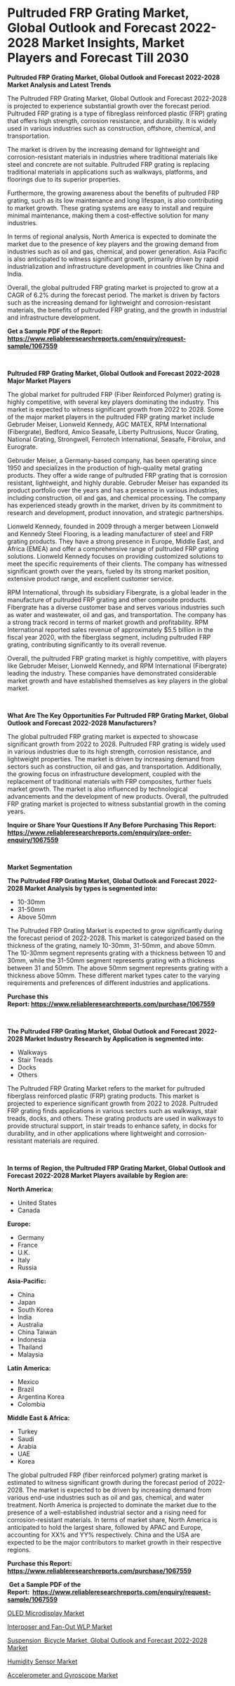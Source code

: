 <p><h1>Pultruded FRP Grating Market, Global Outlook and Forecast 2022-2028 Market Insights, Market Players and Forecast Till 2030</h1></p><p><strong>Pultruded FRP Grating Market, Global Outlook and Forecast 2022-2028 Market Analysis and Latest Trends</strong></p>
<p><p>The Pultruded FRP Grating Market, Global Outlook and Forecast 2022-2028 is projected to experience substantial growth over the forecast period. Pultruded FRP grating is a type of fibreglass reinforced plastic (FRP) grating that offers high strength, corrosion resistance, and durability. It is widely used in various industries such as construction, offshore, chemical, and transportation.</p><p>The market is driven by the increasing demand for lightweight and corrosion-resistant materials in industries where traditional materials like steel and concrete are not suitable. Pultruded FRP grating is replacing traditional materials in applications such as walkways, platforms, and floorings due to its superior properties.</p><p>Furthermore, the growing awareness about the benefits of pultruded FRP grating, such as its low maintenance and long lifespan, is also contributing to market growth. These grating systems are easy to install and require minimal maintenance, making them a cost-effective solution for many industries.</p><p>In terms of regional analysis, North America is expected to dominate the market due to the presence of key players and the growing demand from industries such as oil and gas, chemical, and power generation. Asia Pacific is also anticipated to witness significant growth, primarily driven by rapid industrialization and infrastructure development in countries like China and India.</p><p>Overall, the global pultruded FRP grating market is projected to grow at a CAGR of 6.2% during the forecast period. The market is driven by factors such as the increasing demand for lightweight and corrosion-resistant materials, the benefits of pultruded FRP grating, and the growth in industrial and infrastructure development.</p></p>
<p><strong>Get a Sample PDF of the Report:&nbsp; <a href="https://www.reliableresearchreports.com/enquiry/request-sample/1067559">https://www.reliableresearchreports.com/enquiry/request-sample/1067559</a></strong></p>
<p>&nbsp;</p>
<p><strong>Pultruded FRP Grating Market, Global Outlook and Forecast 2022-2028 Major Market Players</strong></p>
<p><p>The global market for pultruded FRP (Fiber Reinforced Polymer) grating is highly competitive, with several key players dominating the industry. This market is expected to witness significant growth from 2022 to 2028. Some of the major market players in the pultruded FRP grating market include Gebruder Meiser, Lionweld Kennedy, AGC MATEX, RPM International (Fibergrate), Bedford, Amico Seasafe, Liberty Pultrusions, Nucor Grating, National Grating, Strongwell, Ferrotech International, Seasafe, Fibrolux, and Eurograte.</p><p>Gebruder Meiser, a Germany-based company, has been operating since 1950 and specializes in the production of high-quality metal grating products. They offer a wide range of pultruded FRP grating that is corrosion resistant, lightweight, and highly durable. Gebruder Meiser has expanded its product portfolio over the years and has a presence in various industries, including construction, oil and gas, and chemical processing. The company has experienced steady growth in the market, driven by its commitment to research and development, product innovation, and strategic partnerships.</p><p>Lionweld Kennedy, founded in 2009 through a merger between Lionweld and Kennedy Steel Flooring, is a leading manufacturer of steel and FRP grating products. They have a strong presence in Europe, Middle East, and Africa (EMEA) and offer a comprehensive range of pultruded FRP grating solutions. Lionweld Kennedy focuses on providing customized solutions to meet the specific requirements of their clients. The company has witnessed significant growth over the years, fueled by its strong market position, extensive product range, and excellent customer service.</p><p>RPM International, through its subsidiary Fibergrate, is a global leader in the manufacture of pultruded FRP grating and other composite products. Fibergrate has a diverse customer base and serves various industries such as water and wastewater, oil and gas, and transportation. The company has a strong track record in terms of market growth and profitability. RPM International reported sales revenue of approximately $5.5 billion in the fiscal year 2020, with the fiberglass segment, including pultruded FRP grating, contributing significantly to its overall revenue.</p><p>Overall, the pultruded FRP grating market is highly competitive, with players like Gebruder Meiser, Lionweld Kennedy, and RPM International (Fibergrate) leading the industry. These companies have demonstrated considerable market growth and have established themselves as key players in the global market.</p></p>
<p>&nbsp;</p>
<p><strong>What Are The Key Opportunities For Pultruded FRP Grating Market, Global Outlook and Forecast 2022-2028 Manufacturers?</strong></p>
<p><p>The global pultruded FRP grating market is expected to showcase significant growth from 2022 to 2028. Pultruded FRP grating is widely used in various industries due to its high strength, corrosion resistance, and lightweight properties. The market is driven by increasing demand from sectors such as construction, oil and gas, and transportation. Additionally, the growing focus on infrastructure development, coupled with the replacement of traditional materials with FRP composites, further fuels market growth. The market is also influenced by technological advancements and the development of new products. Overall, the pultruded FRP grating market is projected to witness substantial growth in the coming years.</p></p>
<p><strong>Inquire or Share Your Questions If Any Before Purchasing This Report: <a href="https://www.reliableresearchreports.com/enquiry/pre-order-enquiry/1067559">https://www.reliableresearchreports.com/enquiry/pre-order-enquiry/1067559</a></strong></p>
<p>&nbsp;</p>
<p><strong>Market Segmentation</strong></p>
<p><strong>The Pultruded FRP Grating Market, Global Outlook and Forecast 2022-2028 Market Analysis by types is segmented into:</strong></p>
<p><ul><li>10-30mm</li><li>31-50mm</li><li>Above 50mm</li></ul></p>
<p><p>The Pultruded FRP Grating Market is expected to grow significantly during the forecast period of 2022-2028. This market is categorized based on the thickness of the grating, namely 10-30mm, 31-50mm, and above 50mm. The 10-30mm segment represents grating with a thickness between 10 and 30mm, while the 31-50mm segment represents grating with a thickness between 31 and 50mm. The above 50mm segment represents grating with a thickness above 50mm. These different market types cater to the varying requirements and preferences of different industries and applications.</p></p>
<p><strong>Purchase this Report:&nbsp;<a href="https://www.reliableresearchreports.com/purchase/1067559">https://www.reliableresearchreports.com/purchase/1067559</a></strong></p>
<p>&nbsp;</p>
<p><strong>The Pultruded FRP Grating Market, Global Outlook and Forecast 2022-2028 Market Industry Research by Application is segmented into:</strong></p>
<p><ul><li>Walkways</li><li>Stair Treads</li><li>Docks</li><li>Others</li></ul></p>
<p><p>The Pultruded FRP Grating Market refers to the market for pultruded fiberglass reinforced plastic (FRP) grating products. This market is projected to experience significant growth from 2022 to 2028. Pultruded FRP grating finds applications in various sectors such as walkways, stair treads, docks, and others. These grating products are used in walkways to provide structural support, in stair treads to enhance safety, in docks for durability, and in other applications where lightweight and corrosion-resistant materials are required.</p></p>
<p>&nbsp;</p>
<p><strong>In terms of Region, the Pultruded FRP Grating Market, Global Outlook and Forecast 2022-2028 Market Players available by Region are:</strong></p>
<p>
    <p> <strong> North America: </strong>
        <ul>
            <li>United States</li>
            <li>Canada</li>
        </ul>
        </p> 
    <p> <strong> Europe: </strong>
        <ul>
            <li>Germany</li>
            <li>France</li>
            <li>U.K.</li>
            <li>Italy</li>
            <li>Russia</li>
        </ul>
        </p> 
    <p> <strong> Asia-Pacific: </strong>
        <ul>
            <li>China</li>
            <li>Japan</li>
            <li>South Korea</li>
            <li>India</li>
            <li>Australia</li>
            <li>China Taiwan</li>
            <li>Indonesia</li>
            <li>Thailand</li>
            <li>Malaysia</li>
        </ul>
        </p> 
    <p> <strong> Latin America: </strong>
        <ul>
            <li>Mexico</li>
            <li>Brazil</li>
            <li>Argentina Korea</li>
            <li>Colombia</li>
        </ul>
        </p> 
    <p> <strong> Middle East & Africa: </strong>
        <ul>
            <li>Turkey</li>
            <li>Saudi</li>
            <li>Arabia</li>
            <li>UAE</li>
            <li>Korea</li>
        </ul>
    </p>
    </p>
<p><p>The global pultruded FRP (fiber reinforced polymer) grating market is estimated to witness significant growth during the forecast period of 2022-2028. The market is expected to be driven by increasing demand from various end-use industries such as oil and gas, chemical, and water treatment. North America is projected to dominate the market due to the presence of a well-established industrial sector and a rising need for corrosion-resistant materials. In terms of market share, North America is anticipated to hold the largest share, followed by APAC and Europe, accounting for XX% and YY% respectively. China and the USA are expected to be the major contributors to market growth in their respective regions.</p></p>
<p><strong>Purchase this Report: <a href="https://www.reliableresearchreports.com/purchase/1067559">https://www.reliableresearchreports.com/purchase/1067559</a></strong></p>
<p>&nbsp;<strong>Get a Sample PDF of the Report:&nbsp;&nbsp;<a href="https://www.reliableresearchreports.com/enquiry/request-sample/1067559">https://www.reliableresearchreports.com/enquiry/request-sample/1067559</a></strong></p>
<p><strong></strong></p>
<p><p><a href="https://www.linkedin.com/pulse/oled-microdisplay-market-size-2023-2030-global-industrial-fzxme/">OLED Microdisplay Market</a></p><p><a href="https://www.reportprime.com/interposer-and-fan-out-wlp-r5788">Interposer and Fan-Out WLP Market</a></p><p><a href="https://github.com/WillieWoodard/Market-Research-Report-List-1/blob/main/suspension-bicycle-market-global-outlook-and-forecast-2022-2028-market.md">Suspension Bicycle Market, Global Outlook and Forecast 2022-2028 Market</a></p><p><a href="https://medium.com/@primeyash92/humidity-sensor-market-size-growth-forecast-2023-2030-569431e07972">Humidity Sensor Market</a></p><p><a href="https://www.linkedin.com/pulse/accelerometer-gyroscope-market-size-growth-forecast-from-axsbe/">Accelerometer and Gyroscope Market</a></p></p>